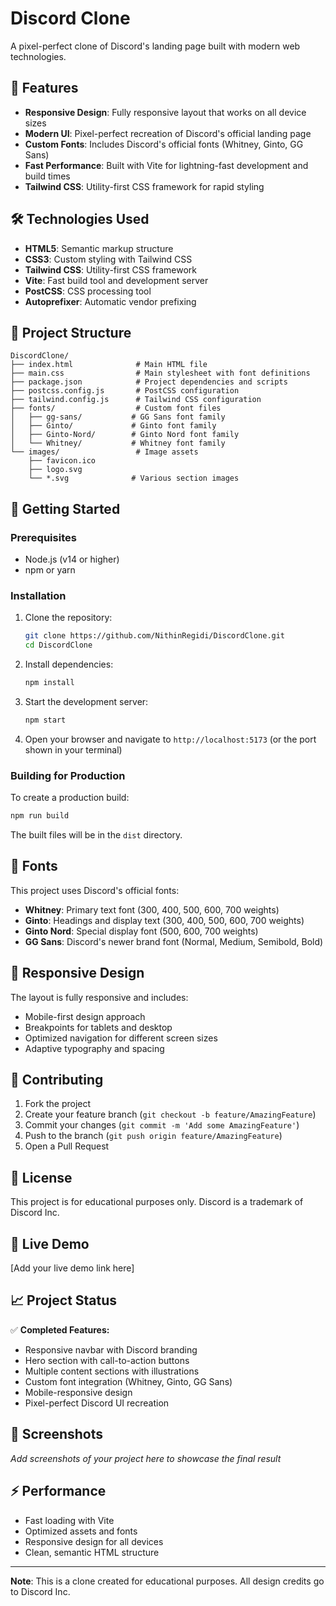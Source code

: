 # Discord Clone

A pixel-perfect clone of Discord's landing page built with modern web technologies.

## 🚀 Features

- **Responsive Design**: Fully responsive layout that works on all device sizes
- **Modern UI**: Pixel-perfect recreation of Discord's official landing page
- **Custom Fonts**: Includes Discord's official fonts (Whitney, Ginto, GG Sans)
- **Fast Performance**: Built with Vite for lightning-fast development and build times
- **Tailwind CSS**: Utility-first CSS framework for rapid styling

## 🛠️ Technologies Used

- **HTML5**: Semantic markup structure
- **CSS3**: Custom styling with Tailwind CSS
- **Tailwind CSS**: Utility-first CSS framework
- **Vite**: Fast build tool and development server
- **PostCSS**: CSS processing tool
- **Autoprefixer**: Automatic vendor prefixing

## 📁 Project Structure

```
DiscordClone/
├── index.html              # Main HTML file
├── main.css                # Main stylesheet with font definitions
├── package.json            # Project dependencies and scripts
├── postcss.config.js       # PostCSS configuration
├── tailwind.config.js      # Tailwind CSS configuration
├── fonts/                  # Custom font files
│   ├── gg-sans/           # GG Sans font family
│   ├── Ginto/             # Ginto font family
│   ├── Ginto-Nord/        # Ginto Nord font family
│   └── Whitney/           # Whitney font family
└── images/                 # Image assets
    ├── favicon.ico
    ├── logo.svg
    └── *.svg              # Various section images
```

## 🚀 Getting Started

### Prerequisites

- Node.js (v14 or higher)
- npm or yarn

### Installation

1. Clone the repository:
   ```bash
   git clone https://github.com/NithinRegidi/DiscordClone.git
   cd DiscordClone
   ```

2. Install dependencies:
   ```bash
   npm install
   ```

3. Start the development server:
   ```bash
   npm start
   ```

4. Open your browser and navigate to `http://localhost:5173` (or the port shown in your terminal)

### Building for Production

To create a production build:

```bash
npm run build
```

The built files will be in the `dist` directory.

## 🎨 Fonts

This project uses Discord's official fonts:

- **Whitney**: Primary text font (300, 400, 500, 600, 700 weights)
- **Ginto**: Headings and display text (300, 400, 500, 600, 700 weights)
- **Ginto Nord**: Special display font (500, 600, 700 weights)
- **GG Sans**: Discord's newer brand font (Normal, Medium, Semibold, Bold)

## 📱 Responsive Design

The layout is fully responsive and includes:
- Mobile-first design approach
- Breakpoints for tablets and desktop
- Optimized navigation for different screen sizes
- Adaptive typography and spacing

## 🤝 Contributing

1. Fork the project
2. Create your feature branch (`git checkout -b feature/AmazingFeature`)
3. Commit your changes (`git commit -m 'Add some AmazingFeature'`)
4. Push to the branch (`git push origin feature/AmazingFeature`)
5. Open a Pull Request

## 📄 License

This project is for educational purposes only. Discord is a trademark of Discord Inc.

## 🔗 Live Demo

[Add your live demo link here]

## 📈 Project Status

✅ **Completed Features:**
- Responsive navbar with Discord branding
- Hero section with call-to-action buttons
- Multiple content sections with illustrations
- Custom font integration (Whitney, Ginto, GG Sans)
- Mobile-responsive design
- Pixel-perfect Discord UI recreation

## 🌟 Screenshots

*Add screenshots of your project here to showcase the final result*

## ⚡ Performance

- Fast loading with Vite
- Optimized assets and fonts
- Responsive design for all devices
- Clean, semantic HTML structure

---

**Note**: This is a clone created for educational purposes. All design credits go to Discord Inc.
